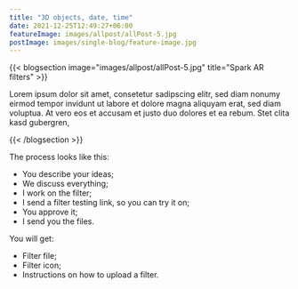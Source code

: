 ```yaml
---
title: "3D objects, date, time"
date: 2021-12-25T12:49:27+06:00
featureImage: images/allpost/allPost-5.jpg
postImage: images/single-blog/feature-image.jpg
---
```


{{< blogsection image="images/allpost/allPost-5.jpg" title="Spark AR filters" >}}

Lorem ipsum dolor sit amet, consetetur sadipscing elitr, sed diam nonumy eirmod tempor invidunt ut labore et dolore magna aliquyam erat, sed diam voluptua. At vero eos et accusam et justo duo dolores et ea rebum. Stet clita kasd gubergren,

{{< /blogsection >}}


The process looks like this: 

- You describe your ideas;
- We discuss everything;
- I work on the filter;
- I send a filter testing link, so you can try it on;
- You approve it;
- I send you the files.


You will get:

- Filter file;
- Filter icon;
- Instructions on how to upload a filter.